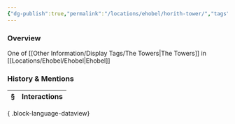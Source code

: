 ```yaml
---
{"dg-publish":true,"permalink":"/locations/ehobel/horith-tower/","tags":["Undiscovered"],"updated":"2025-06-11T21:41:58.482+01:00"}
---
```


### Overview
One of [[Other Information/Display Tags/The Towers\|The Towers]] in [[Locations/Ehobel/Ehobel\|Ehobel]]

### History & Mentions
| § | Interactions |
| - | ------------ |

{ .block-language-dataview}